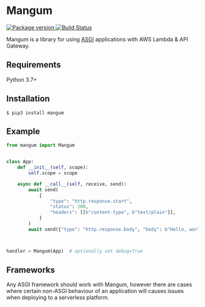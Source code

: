 # Mangum

<a href="https://pypi.org/project/mangum/">
    <img src="https://badge.fury.io/py/mangum.svg" alt="Package version">
</a>
<a href="https://travis-ci.org/erm/mangum">
    <img src="https://travis-ci.org/erm/mangum.svg?branch=master" alt="Build Status">
</a>

Mangum is a library for using [ASGI](https://asgi.readthedocs.io/en/latest/) applications with AWS Lambda & API Gateway.

## Requirements

Python 3.7+

## Installation

```shell
$ pip3 install mangum
```


## Example

```python
from mangum import Mangum


class App:
    def __init__(self, scope):
        self.scope = scope

    async def __call__(self, receive, send):
        await send(
            {
                "type": "http.response.start",
                "status": 200,
                "headers": [[b"content-type", b"text/plain"]],
            }
        )
        await send({"type": "http.response.body", "body": b"Hello, world!"})



handler = Mangum(App)  # optionally set debug=True
```


## Frameworks

Any ASGI framework should work with Mangum, however there are cases where certain non-ASGI behaviour of an application will causes issues when deploying to a serverless platform.
